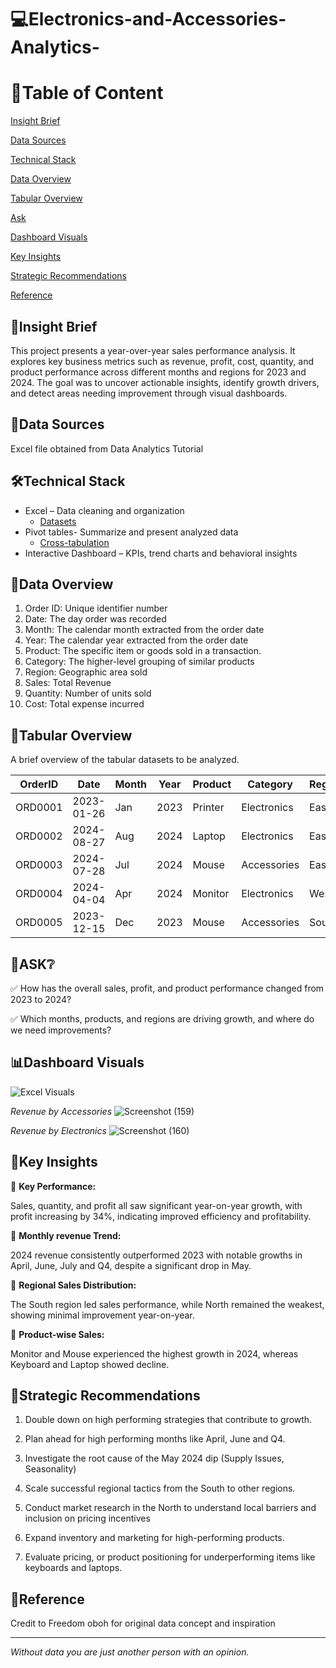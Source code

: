 # 💻Electronics-and-Accessories-Analytics-

# 📝Table of Content

[Insight Brief](#insight-brief)

[Data Sources](#data-sources)

[Technical Stack](#technical-stack)

[Data Overview](#data-overview) 

[Tabular Overview](#tabular-overview) 

[Ask](#ask)

[Dashboard Visuals](#dashboard-visuals)

[Key Insights](#key-insights)

[Strategic Recommendations](#strategic-recommendations)

[Reference](#reference)

## 📌Insight Brief

This project presents a year-over-year sales performance analysis. It explores key business metrics such as revenue, profit, cost, quantity, and product performance across different months and regions for 2023 and 2024. The goal was to uncover actionable insights, identify growth drivers, and detect areas needing improvement through visual dashboards.

## 📂Data Sources

Excel file obtained from Data Analytics Tutorial 

## 🛠Technical Stack

- Excel – Data cleaning and organization
  	- [Datasets](https://ibb.co/PsLRfxLf)
- Pivot tables- Summarize and present analyzed data
  	- [Cross-tabulation](https://ibb.co/234nLgJ7)
- Interactive Dashboard – KPIs, trend charts and behavioral insights

## 🧩Data Overview

1. Order ID: Unique identifier number 
2. Date: The day order was recorded
3. Month: The calendar month extracted from the order date
4. Year: The calendar year extracted from the order date
5. Product: The specific item or goods sold in a transaction. 
6. Category: The higher-level grouping of similar products
7. Region: Geographic area sold
8. Sales: Total Revenue
9. Quantity: Number of units sold
10. Cost: Total expense incurred 

## 🔳Tabular Overview 

A brief overview of the tabular datasets to be analyzed.

OrderID|Date|Month|Year|Product|Category|Region|Sales|Quantity|Cost|
|-----|----|-----|-----|-----|----|-----|-----|-----|----|
ORD0001|2023-01-26|	Jan|	2023|	Printer|	Electronics|	East|	1219.5|	5|	211.02|
ORD0002|	2024-08-27|	Aug|	2024|	Laptop|	Electronics|	East|	356.63|	7|	44.79|
ORD0003|	2024-07-28|	Jul|	2024|	Mouse|	Accessories|	East|	3194.55|	4|	578.5|
ORD0004|	2024-04-04|	Apr|	2024|	Monitor|	Electronics|	West|	3430.95|	10|	236.99|
ORD0005|	2023-12-15|	Dec|	2023|	Mouse|	Accessories|	South|	1047.44|	5|	141.27|


## 🔎ASK❔

✅ How has the overall sales, profit, and product performance changed from 2023 to 2024?

✅ Which months, products, and regions are driving growth, and where do we need improvements?

 ## 📊Dashboard Visuals 

![Excel Visuals](https://github.com/user-attachments/assets/3339c4f5-3795-4241-b360-4cd4b3a7341e)

*Revenue by Accessories*
![Screenshot (159)](https://github.com/user-attachments/assets/e770052f-33f6-4a82-968e-c49eed1a8d31)

*Revenue by Electronics*
![Screenshot (160)](https://github.com/user-attachments/assets/51ea62e5-c6dc-4962-b045-4cd71c67b181)

## 💎Key Insights

🔹 **Key Performance:**

Sales, quantity, and profit all saw significant year-on-year growth, with profit increasing by 34%, indicating improved efficiency and profitability. 

🔹 **Monthly revenue Trend:**

2024 revenue consistently outperformed 2023 with notable growths in April, June, July and Q4, despite a significant drop in May. 

🔹 **Regional Sales Distribution:**

The South region led sales performance, while North remained the weakest, showing minimal improvement year-on-year.

🔹 **Product-wise Sales:**

Monitor and Mouse experienced the highest growth in 2024, whereas Keyboard and Laptop showed decline. 

## 🎯Strategic Recommendations

1.	Double down on high performing strategies that contribute to growth.
   
2. Plan ahead for high performing months like April, June and Q4.
	 
3.	Investigate the root cause of the May 2024 dip (Supply Issues, Seasonality)
	
4.	Scale successful regional tactics from the South to other regions.
	
5.	Conduct market research in the North to understand local barriers and inclusion on pricing incentives
	
6.	Expand inventory and marketing for high-performing products.
	
7.	Evaluate pricing, or product positioning for underperforming items like keyboards and laptops. 

## 🔗Reference
Credit to Freedom oboh for original data concept and inspiration  

----

*Without data you are just another person with an opinion.*


      
